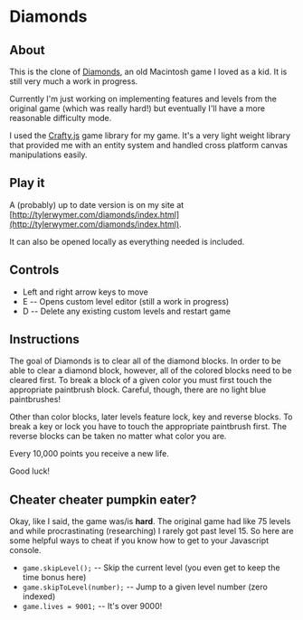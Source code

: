 Diamonds
========

About
-----

This is the clone of [Diamonds](http://en.wikipedia.org/wiki/Diamonds_%28video_game%29), an old Macintosh game I loved as a kid. It is still very much a work in progress.

Currently I'm just working on implementing features and levels from the original game (which was really hard!) but eventually I'll have a more reasonable difficulty mode.

I used the [Crafty.js](http://craftyjs.com/) game library for my game. It's a very light weight library that provided me with an entity system and handled cross platform canvas manipulations easily.

Play it
-------

A (probably) up to date version is on my site at [http://tylerwymer.com/diamonds/index.html](http://tylerwymer.com/diamonds/index.html).

It can also be opened locally as everything needed is included.

Controls
--------

* Left and right arrow keys to move
* E -- Opens custom level editor (still a work in progress)
* D -- Delete any existing custom levels and restart game

Instructions
------------

The goal of Diamonds is to clear all of the diamond blocks. In order to be able to clear a diamond block, however, all of the colored blocks need to be cleared first. To break a block of a given color you must first touch the appropriate paintbrush block. Careful, though, there are no light blue paintbrushes!

Other than color blocks, later levels feature lock, key and reverse blocks. To break a key or lock you have to touch the appropriate paintbrush first. The reverse blocks can be taken no matter what color you are.

Every 10,000 points you receive a new life.

Good luck!

Cheater cheater pumpkin eater?
------------------------------

Okay, like I said, the game was/is **hard**. The original game had like 75 levels and while procrastinating (researching) I rarely got past level 15. So here are some helpful ways to cheat if you know how to get to your Javascript console.

* `game.skipLevel();` -- Skip the current level (you even get to keep the time bonus here)
* `game.skipToLevel(number);` -- Jump to a given level number (zero indexed)
* `game.lives = 9001;` -- It's over 9000!
